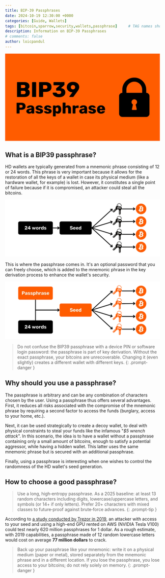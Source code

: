```yaml
---
title: BIP-39 Passphrases
date: 2024-10-19 12:30:00 +0000
categories: [Guide, Wallets]
tags: [bitcoin,sparrow,security,wallets,passphrase]     # TAG names should always be lowercase
description: Information on BIP-39 Passphrases
# comments: false
author: loicpandul
---
```


![cover](assets/img/passphrase-images/cover.webp)

## What is a BIP39 passphrase?

HD wallets are typically generated from a mnemonic phrase consisting of 12 or 24 words. This phrase is very important because it allows for the restoration of all the keys of a wallet in case its physical medium (like a hardware wallet, for example) is lost. However, it constitutes a single point of failure because if it is compromised, an attacker could steal all the bitcoins.

![PASSPHRASE BIP39](assets/img/passphrase-images/01.webp)

This is where the passphrase comes in. It's an optional password that you can freely choose, which is added to the mnemonic phrase in the key derivation process to enhance the wallet's security.

![PASSPHRASE BIP39](assets/img/passphrase-images/02.webp)

> Do not confuse the BIP39 passphrase with a device PIN or software login password: the passphrase is part of key derivation. Without the exact passphrase, your bitcoins are unrecoverable. Changing it (even slightly) creates a different wallet with different keys.
{: .prompt-danger }

## Why should you use a passphrase?

The passphrase is arbitrary and can be any combination of characters chosen by the user. Using a passphrase thus offers several advantages. First, it reduces all risks associated with the compromise of the mnemonic phrase by requiring a second factor to access the funds (burglary, access to your home, etc.).

Next, it can be used strategically to create a decoy wallet, to deal with physical constraints to steal your funds like the infamous "*$5 wrench attack*". In this scenario, the idea is to have a wallet without a passphrase containing only a small amount of bitcoins, enough to satisfy a potential aggressor, while having a hidden wallet. This latter uses the same mnemonic phrase but is secured with an additional passphrase.

Finally, using a passphrase is interesting when one wishes to control the randomness of the HD wallet's seed generation.

## How to choose a good passphrase?

> Use a long, high‑entropy passphrase. As a 2025 baseline: at least 13 random characters including digits, lowercase/uppercase letters, and symbols (or 14+ if only letters). Prefer 20+ characters with mixed classes to future‑proof against brute‑force advances.
{: .prompt-tip }

According to [a study conducted by Trezor in 2019](https://blog.trezor.io/is-your-passphrase-strong-enough-d687f44c63af), an attacker with access to your seed and using a high-end GPU rented on AWS (NVIDIA Tesla V100) could test nearly 620 million passphrases for 1 dollar. As a rough estimate, with 2019 capabilities, a passphrase made of 12 random lowercase letters would cost on average **77 million dollars** to crack.

> Back up your passphrase like your mnemonic: write it on a physical medium (paper or metal), stored separately from the mnemonic phrase and in a different location. If you lose the passphrase, you lose access to your bitcoins; do not rely solely on memory.
{: .prompt-danger }